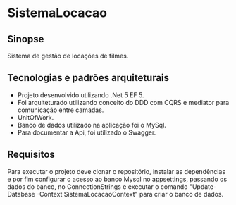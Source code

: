 # SistemaLocacao

<h2>Sinopse</h2>
 
Sistema de gestão de locações de filmes.

<h2>Tecnologias e padrões arquiteturais</h2>
<ul>
  <li>Projeto desenvolvido utilizando .Net 5 EF 5. </li>
  <li>Foi arquiteturado utilizando conceito do DDD com CQRS e mediator para comunicação entre camadas.</li>
  <li>UnitOfWork.</li>
  <li>Banco de dados utilizado na aplicação foi o MySql.</li>
  <li>Para documentar a Api, foi utilizado o Swagger.</li>
</ul>

<h2>Requisitos</h2>
Para executar o projeto deve clonar o repositório, instalar as dependências e por fim configurar o acesso ao banco Mysql no appsettings, passando os dados do banco, no ConnectionStrings e executar o comando "Update-Database -Context SistemaLocacaoContext" para criar o banco de dados.






